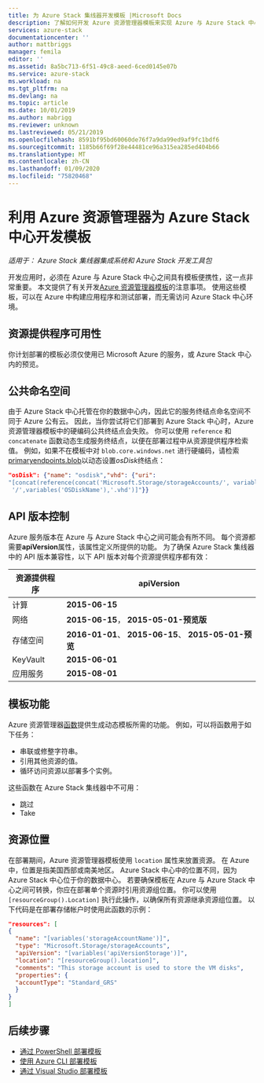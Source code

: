 ```yaml
---
title: 为 Azure Stack 集线器开发模板 |Microsoft Docs
description: 了解如何开发 Azure 资源管理器模板来实现 Azure 与 Azure Stack 中心之间的应用可移植性。
services: azure-stack
documentationcenter: ''
author: mattbriggs
manager: femila
editor: ''
ms.assetid: 8a5bc713-6f51-49c8-aeed-6ced0145e07b
ms.service: azure-stack
ms.workload: na
ms.tgt_pltfrm: na
ms.devlang: na
ms.topic: article
ms.date: 10/01/2019
ms.author: mabrigg
ms.reviewer: unknown
ms.lastreviewed: 05/21/2019
ms.openlocfilehash: 8591bf95bd60060de76f7a9da99ed9af9fc1bdf6
ms.sourcegitcommit: 1185b66f69f28e44481ce96a315ea285ed404b66
ms.translationtype: MT
ms.contentlocale: zh-CN
ms.lasthandoff: 01/09/2020
ms.locfileid: "75820468"
---
```

# <a name="develop-templates-for-azure-stack-hub-with-azure-resource-manager"></a>利用 Azure 资源管理器为 Azure Stack 中心开发模板

*适用于： Azure Stack 集线器集成系统和 Azure Stack 开发工具包*

开发应用时，必须在 Azure 与 Azure Stack 中心之间具有模板便携性，这一点非常重要。 本文提供了有关开发[Azure 资源管理器模板](https://download.microsoft.com/download/E/A/4/EA4017B5-F2ED-449A-897E-BD92E42479CE/Getting_Started_With_Azure_Resource_Manager_white_paper_EN_US.pdf)的注意事项。 使用这些模板，可以在 Azure 中构建应用程序和测试部署，而无需访问 Azure Stack 中心环境。

## <a name="resource-provider-availability"></a>资源提供程序可用性

你计划部署的模板必须仅使用已 Microsoft Azure 的服务，或 Azure Stack 中心内的预览。

## <a name="public-namespaces"></a>公共命名空间

由于 Azure Stack 中心托管在你的数据中心内，因此它的服务终结点命名空间不同于 Azure 公有云。 因此，当你尝试将它们部署到 Azure Stack 中心时，Azure 资源管理器模板中的硬编码公共终结点会失败。 你可以使用 `reference` 和 `concatenate` 函数动态生成服务终结点，以便在部署过程中从资源提供程序检索值。 例如，如果不在模板中对 `blob.core.windows.net` 进行硬编码，请检索[primaryendpoints.blob](https://github.com/Azure/AzureStack-QuickStart-Templates/blob/master/101-vm-windows-create/azuredeploy.json#L175)以动态设置*osDisk*终结点：

```json
"osDisk": {"name": "osdisk","vhd": {"uri":
"[concat(reference(concat('Microsoft.Storage/storageAccounts/', variables('storageAccountName')), '2015-06-15').primaryEndpoints.blob, variables('vmStorageAccountContainerName'),
 '/',variables('OSDiskName'),'.vhd')]"}}
```

## <a name="api-versioning"></a>API 版本控制

Azure 服务版本在 Azure 与 Azure Stack 中心之间可能会有所不同。 每个资源都需要**apiVersion**属性，该属性定义所提供的功能。 为了确保 Azure Stack 集线器中的 API 版本兼容性，以下 API 版本对每个资源提供程序都有效：

| 资源提供程序 | apiVersion |
| --- | --- |
| 计算 |**2015-06-15** |
| 网络 |**2015-06-15**， **2015-05-01-预览版** |
| 存储空间 |**2016-01-01**、 **2015-06-15**、 **2015-05-01-预览** |
| KeyVault | **2015-06-01** |
| 应用服务 |**2015-08-01** |

## <a name="template-functions"></a>模板功能

Azure 资源管理器[函数](/azure/azure-resource-manager/resource-group-template-functions)提供生成动态模板所需的功能。 例如，可以将函数用于如下任务：

* 串联或修整字符串。
* 引用其他资源的值。
* 循环访问资源以部署多个实例。

这些函数在 Azure Stack 集线器中不可用：

* 跳过
* Take

## <a name="resource-location"></a>资源位置

在部署期间，Azure 资源管理器模板使用 `location` 属性来放置资源。 在 Azure 中，位置是指美国西部或南美地区。 Azure Stack 中心中的位置不同，因为 Azure Stack 中心位于你的数据中心。 若要确保模板在 Azure 与 Azure Stack 中心之间可转换，你应在部署单个资源时引用资源组位置。 你可以使用 `[resourceGroup().Location]` 执行此操作，以确保所有资源继承资源组位置。 以下代码是在部署存储帐户时使用此函数的示例：

```json
"resources": [
{
  "name": "[variables('storageAccountName')]",
  "type": "Microsoft.Storage/storageAccounts",
  "apiVersion": "[variables('apiVersionStorage')]",
  "location": "[resourceGroup().location]",
  "comments": "This storage account is used to store the VM disks",
  "properties": {
  "accountType": "Standard_GRS"
  }
}
]
```

## <a name="next-steps"></a>后续步骤

* [通过 PowerShell 部署模板](azure-stack-deploy-template-powershell.md)
* [使用 Azure CLI 部署模板](azure-stack-deploy-template-command-line.md)
* [通过 Visual Studio 部署模板](azure-stack-deploy-template-visual-studio.md)
